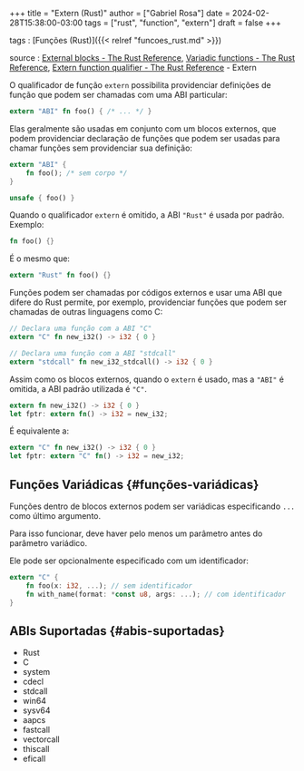 +++
title = "Extern (Rust)"
author = ["Gabriel Rosa"]
date = 2024-02-28T15:38:00-03:00
tags = ["rust", "function", "extern"]
draft = false
+++

tags
: [Funções (Rust)]({{< relref "funcoes_rust.md" >}})

source
: [External blocks - The Rust Reference](https://doc.rust-lang.org/reference/items/external-blocks.html), [Variadic functions - The Rust Reference](https://doc.rust-lang.org/reference/items/external-blocks.html#variadic-functions), [Extern function qualifier - The Rust Reference](https://doc.rust-lang.org/reference/items/functions.html#extern-function-qualifier)
    -   Extern

O qualificador de função `extern` possibilita providenciar definições de função que podem ser chamadas com uma ABI particular:

```rust
extern "ABI" fn foo() { /* ... */ }
```

Elas geralmente são usadas em conjunto com um blocos externos, que podem providenciar declaração de funções que podem ser usadas para chamar funções sem providenciar sua definição:

```rust
extern "ABI" {
    fn foo(); /* sem corpo */
}

unsafe { foo() }
```

Quando o qualificador `extern` é omitido, a ABI `"Rust"` é usada por padrão. Exemplo:

```rust
fn foo() {}
```

É o mesmo que:

```rust
extern "Rust" fn foo() {}
```

Funções podem ser chamadas por códigos externos e usar uma ABI que difere do Rust permite, por exemplo, providenciar funções que podem ser chamadas de outras linguagens como C:

```rust
// Declara uma função com a ABI "C"
extern "C" fn new_i32() -> i32 { 0 }

// Declara uma função com a ABI "stdcall"
extern "stdcall" fn new_i32_stdcall() -> i32 { 0 }
```

Assim como os blocos externos, quando o `extern` é usado, mas a `"ABI"` é omitida, a ABI padrão utilizada é `"C"`.

```rust
extern fn new_i32() -> i32 { 0 }
let fptr: extern fn() -> i32 = new_i32;
```

É equivalente a:

```rust
extern "C" fn new_i32() -> i32 { 0 }
let fptr: extern "C" fn() -> i32 = new_i32;
```


## Funções Variádicas {#funções-variádicas}

Funções dentro de blocos externos podem ser variádicas especificando `...` como último argumento.

Para isso funcionar, deve haver pelo menos um parâmetro antes do parâmetro variádico.

Ele pode ser opcionalmente especificado com um identificador:

```rust
extern "C" {
    fn foo(x: i32, ...); // sem identificador
    fn with_name(format: *const u8, args: ...); // com identificador
}
```


## ABIs Suportadas {#abis-suportadas}

-   Rust
-   C
-   system
-   cdecl
-   stdcall
-   win64
-   sysv64
-   aapcs
-   fastcall
-   vectorcall
-   thiscall
-   eficall
